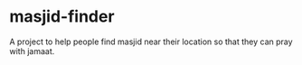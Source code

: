 # masjid-finder
A project to help people find masjid near their location so that they can pray with jamaat. 
